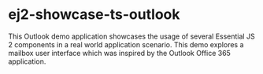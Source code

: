 # ej2-showcase-ts-outlook
This Outlook demo application showcases the usage of several Essential JS 2 components in a real world application scenario. This demo explores a mailbox user interface which was inspired by the Outlook Office 365 application.
